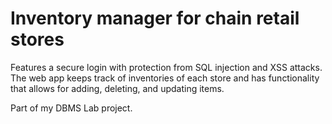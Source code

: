 # Inventory manager for chain retail stores
Features a secure login with protection from SQL injection and XSS attacks. The web app keeps track of inventories of each store and has functionality that allows for adding, deleting, and updating items.

Part of my DBMS Lab project.
